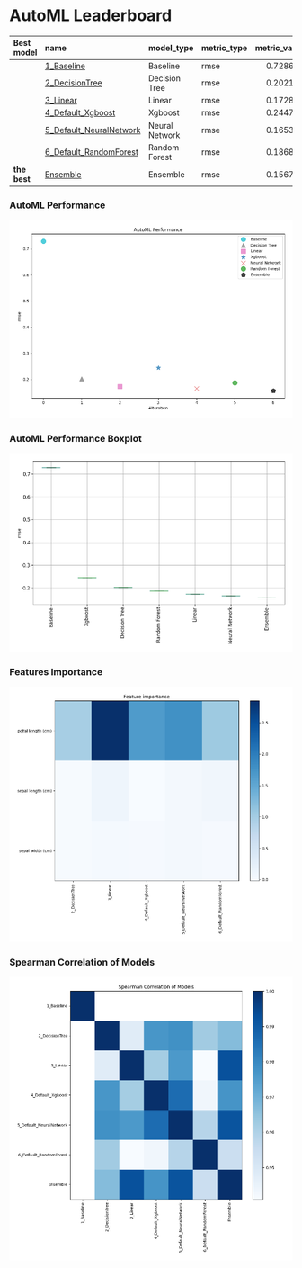 # AutoML Leaderboard

| Best model   | name                                                         | model_type     | metric_type   |   metric_value |   train_time |
|:-------------|:-------------------------------------------------------------|:---------------|:--------------|---------------:|-------------:|
|              | [1_Baseline](1_Baseline/README.md)                           | Baseline       | rmse          |       0.728636 |         0.63 |
|              | [2_DecisionTree](2_DecisionTree/README.md)                   | Decision Tree  | rmse          |       0.202119 |         3.26 |
|              | [3_Linear](3_Linear/README.md)                               | Linear         | rmse          |       0.172861 |         2.19 |
|              | [4_Default_Xgboost](4_Default_Xgboost/README.md)             | Xgboost        | rmse          |       0.244734 |         2.32 |
|              | [5_Default_NeuralNetwork](5_Default_NeuralNetwork/README.md) | Neural Network | rmse          |       0.165333 |         1    |
|              | [6_Default_RandomForest](6_Default_RandomForest/README.md)   | Random Forest  | rmse          |       0.186872 |         3.3  |
| **the best** | [Ensemble](Ensemble/README.md)                               | Ensemble       | rmse          |       0.156714 |         0.23 |

### AutoML Performance
![AutoML Performance](ldb_performance.png)

### AutoML Performance Boxplot
![AutoML Performance Boxplot](ldb_performance_boxplot.png)

### Features Importance
![features importance across models](features_heatmap.png)



### Spearman Correlation of Models
![models spearman correlation](correlation_heatmap.png)

